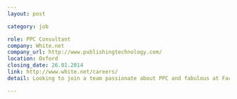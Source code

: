 ```yaml
---
layout: post

category: job

role: PPC Consultant
company: White.net
company_url: http://www.publishingtechnology.com/
location: Oxford
closing_date: 26.01.2014
link: http://www.white.net/careers/
detail: Looking to join a team passionate about PPC and fabulous at Facebook Ads? We're looking for an experienced PPC marketer to join us as a PPC consultant and lead our team of specialists, developing campaigns and building our growing portfolio of clients.

---
```

